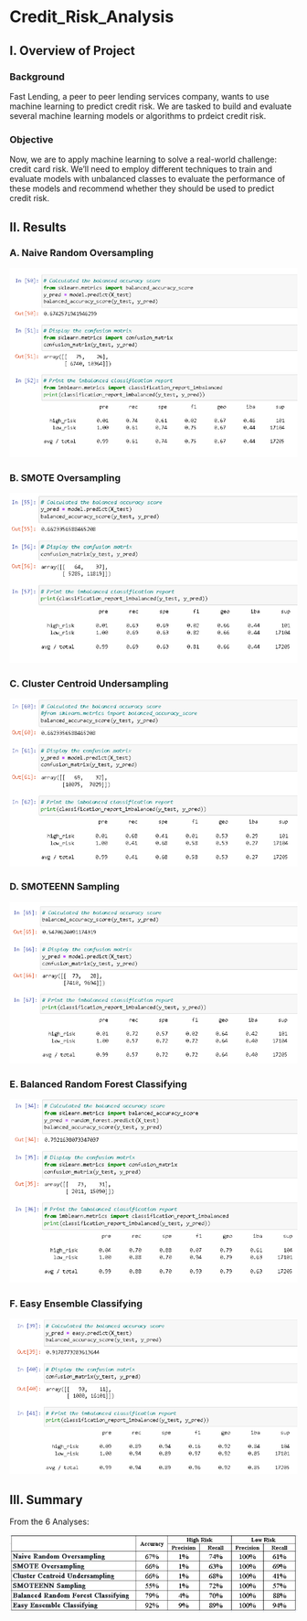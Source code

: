 # Credit_Risk_Analysis

## I. Overview of Project

### Background
Fast Lending, a peer to peer lending services company, wants to use machine learning to predict credit risk. We are tasked to build and evaluate several machine learning models or algorithms to prdeict credit risk.

### Objective
Now, we are to apply machine learning to solve a real-world challenge: credit card risk. We’ll need to employ different techniques to train and evaluate models with unbalanced classes to evaluate the performance of these models and recommend whether they should be used to predict credit risk.


## II. Results

### A. Naive Random Oversampling

![](Images/1.PNG)

### B. SMOTE Oversampling

![](Images/2.PNG)

### C. Cluster Centroid Undersampling

![](Images/3.PNG)

### D. SMOTEENN Sampling

![](Images/4.PNG)

### E. Balanced Random Forest Classifying

![](Images/5.PNG)

### F. Easy Ensemble Classifying

![](Images/6.PNG)


## III. Summary

From the 6 Analyses:

![](Images/7.PNG)

